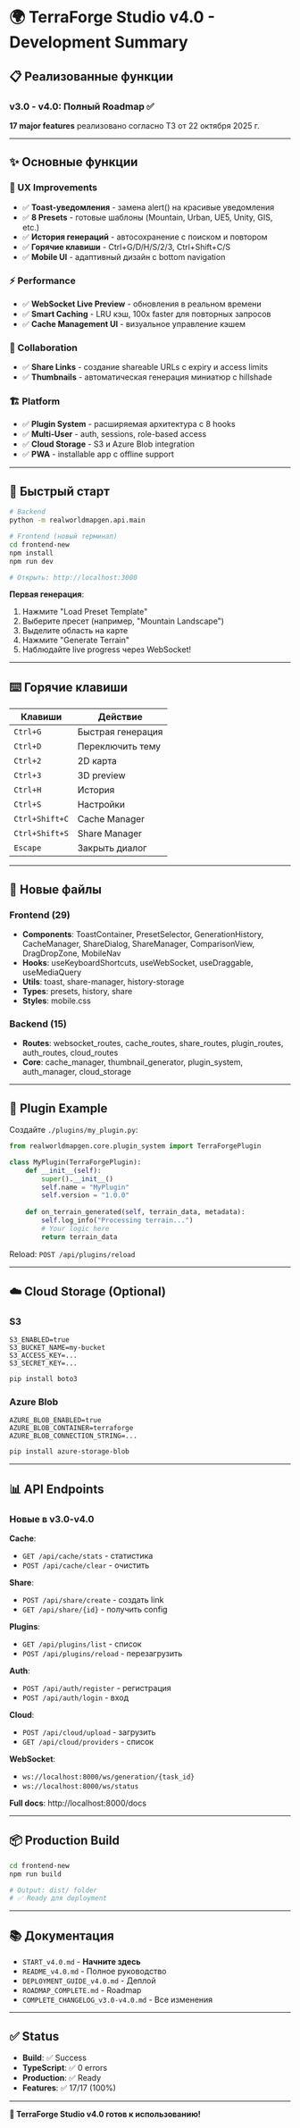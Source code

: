 # 🌍 TerraForge Studio v4.0 - Development Summary

## 📋 Реализованные функции

### v3.0 - v4.0: Полный Roadmap ✅

**17 major features** реализовано согласно ТЗ от 22 октября 2025 г.

---

## ✨ Основные функции

### 🎨 UX Improvements
- ✅ **Toast-уведомления** - замена alert() на красивые уведомления
- ✅ **8 Presets** - готовые шаблоны (Mountain, Urban, UE5, Unity, GIS, etc.)
- ✅ **История генераций** - автосохранение с поиском и повтором
- ✅ **Горячие клавиши** - Ctrl+G/D/H/S/2/3, Ctrl+Shift+C/S
- ✅ **Mobile UI** - адаптивный дизайн с bottom navigation

### ⚡ Performance
- ✅ **WebSocket Live Preview** - обновления в реальном времени
- ✅ **Smart Caching** - LRU кэш, 100x faster для повторных запросов
- ✅ **Cache Management UI** - визуальное управление кэшем

### 🔗 Collaboration  
- ✅ **Share Links** - создание shareable URLs с expiry и access limits
- ✅ **Thumbnails** - автоматическая генерация миниатюр с hillshade

### 🏗️ Platform
- ✅ **Plugin System** - расширяемая архитектура с 8 hooks
- ✅ **Multi-User** - auth, sessions, role-based access
- ✅ **Cloud Storage** - S3 и Azure Blob integration
- ✅ **PWA** - installable app с offline support

---

## 🚀 Быстрый старт

```bash
# Backend
python -m realworldmapgen.api.main

# Frontend (новый терминал)
cd frontend-new
npm install
npm run dev

# Открыть: http://localhost:3000
```

**Первая генерация**:
1. Нажмите "Load Preset Template"
2. Выберите пресет (например, "Mountain Landscape")
3. Выделите область на карте
4. Нажмите "Generate Terrain"
5. Наблюдайте live progress через WebSocket!

---

## ⌨️ Горячие клавиши

| Клавиши | Действие |
|---------|----------|
| `Ctrl+G` | Быстрая генерация |
| `Ctrl+D` | Переключить тему |
| `Ctrl+2` | 2D карта |
| `Ctrl+3` | 3D preview |
| `Ctrl+H` | История |
| `Ctrl+S` | Настройки |
| `Ctrl+Shift+C` | Cache Manager |
| `Ctrl+Shift+S` | Share Manager |
| `Escape` | Закрыть диалог |

---

## 📂 Новые файлы

### Frontend (29)
- **Components**: ToastContainer, PresetSelector, GenerationHistory, CacheManager, ShareDialog, ShareManager, ComparisonView, DragDropZone, MobileNav
- **Hooks**: useKeyboardShortcuts, useWebSocket, useDraggable, useMediaQuery
- **Utils**: toast, share-manager, history-storage
- **Types**: presets, history, share
- **Styles**: mobile.css

### Backend (15)
- **Routes**: websocket_routes, cache_routes, share_routes, plugin_routes, auth_routes, cloud_routes
- **Core**: cache_manager, thumbnail_generator, plugin_system, auth_manager, cloud_storage

---

## 🔌 Plugin Example

Создайте `./plugins/my_plugin.py`:

```python
from realworldmapgen.core.plugin_system import TerraForgePlugin

class MyPlugin(TerraForgePlugin):
    def __init__(self):
        super().__init__()
        self.name = "MyPlugin"
        self.version = "1.0.0"
    
    def on_terrain_generated(self, terrain_data, metadata):
        self.log_info("Processing terrain...")
        # Your logic here
        return terrain_data
```

Reload: `POST /api/plugins/reload`

---

## ☁️ Cloud Storage (Optional)

### S3
```env
S3_ENABLED=true
S3_BUCKET_NAME=my-bucket
S3_ACCESS_KEY=...
S3_SECRET_KEY=...
```

```bash
pip install boto3
```

### Azure Blob
```env
AZURE_BLOB_ENABLED=true
AZURE_BLOB_CONTAINER=terraforge
AZURE_BLOB_CONNECTION_STRING=...
```

```bash
pip install azure-storage-blob
```

---

## 📊 API Endpoints

### Новые в v3.0-v4.0

**Cache**:
- `GET /api/cache/stats` - статистика
- `POST /api/cache/clear` - очистить

**Share**:
- `POST /api/share/create` - создать link
- `GET /api/share/{id}` - получить config

**Plugins**:
- `GET /api/plugins/list` - список
- `POST /api/plugins/reload` - перезагрузить

**Auth**:
- `POST /api/auth/register` - регистрация
- `POST /api/auth/login` - вход

**Cloud**:
- `POST /api/cloud/upload` - загрузить
- `GET /api/cloud/providers` - список

**WebSocket**:
- `ws://localhost:8000/ws/generation/{task_id}`
- `ws://localhost:8000/ws/status`

**Full docs**: http://localhost:8000/docs

---

## 📦 Production Build

```bash
cd frontend-new
npm run build

# Output: dist/ folder
# ✅ Ready для deployment
```

---

## 📚 Документация

- `START_v4.0.md` - **Начните здесь**
- `README_v4.0.md` - Полное руководство
- `DEPLOYMENT_GUIDE_v4.0.md` - Деплой
- `ROADMAP_COMPLETE.md` - Roadmap
- `COMPLETE_CHANGELOG_v3.0-v4.0.md` - Все изменения

---

## ✅ Status

- **Build**: ✅ Success
- **TypeScript**: ✅ 0 errors
- **Production**: ✅ Ready
- **Features**: ✅ 17/17 (100%)

---

**🎉 TerraForge Studio v4.0 готов к использованию!**


